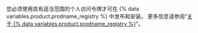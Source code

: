 您必须使用具有适当范围的个人访问令牌才可在 {% data variables.product.prodname_registry %} 中发布和安装。 更多信息请参阅“[关于 {% data variables.product.prodname_registry %}](/packages/publishing-and-managing-packages/about-github-packages#authenticating-to-github-packages)”。
